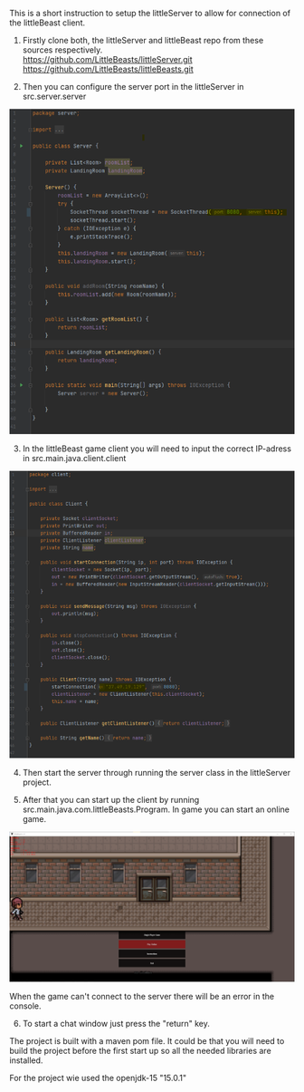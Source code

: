 This is a short instruction to setup the littleServer to allow for connection of the littleBeast client.

1) Firstly clone both, the littleServer and littleBeast repo from these sources respectively.<br>
https://github.com/LittleBeasts/littleServer.git<br>
https://github.com/LittleBeasts/littleBeasts.git<br>

2) Then you can configure the server port in the littleServer in src.server.server
<p align="center">
  <img alt="ServerConfig" src="https://raw.githubusercontent.com/LittleBeasts/documentation/master/network/Images/serverConfig.png" width="600">
</p>


3) In the littleBeast game client you will need to input the correct IP-adress in src.main.java.client.client
<p align="center">
  <img alt="IP-config" src="https://raw.githubusercontent.com/LittleBeasts/documentation/master/network/Images/idadress.png" width="600">
</p>


4) Then start the server through running the server class in the littleServer project.

5) After that you can start up the client by running src.main.java.com.littleBeasts.Program.
In game you can start an online game.
<p align="center">
  <img alt="MainMenu" src="https://raw.githubusercontent.com/LittleBeasts/documentation/master/network/Images/mainMenu.png" width="800">
</p>


When the game can't connect to the server there will be an error in the console.<br>

6) To start a chat window just press the "return" key.

The project is built with a maven pom file. It could be that you will need to build the project before the first start up so all the needed libraries are installed.

For the project wie used the openjdk-15 "15.0.1"

